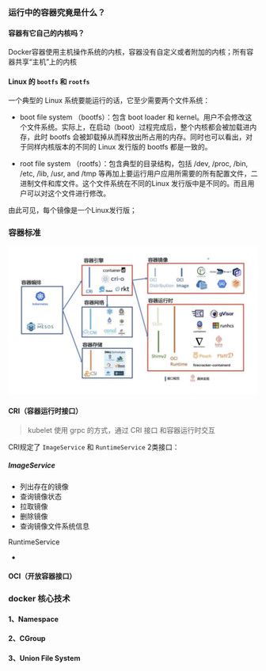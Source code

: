 ### 运行中的容器究竟是什么？

#### 容器有它自己的内核吗？

Docker容器使用主机操作系统的内核，容器没有自定义或者附加的内核；所有容器共享“主机”上的内核

#### Linux 的 `bootfs` 和 `rootfs` 

 一个典型的 Linux 系统要能运行的话，它至少需要两个文件系统：

- boot file system （bootfs）：包含 boot loader 和 kernel。用户不会修改这个文件系统。实际上，在启动（boot）过程完成后，整个内核都会被加载进内存，此时 bootfs 会被卸载掉从而释放出所占用的内存。同时也可以看出，对于同样内核版本的不同的 Linux 发行版的 bootfs 都是一致的。

- root file system （rootfs）：包含典型的目录结构，包括 /dev, /proc, /bin, /etc, /lib, /usr, and /tmp 等再加上要运行用户应用所需要的所有配置文件，二进制文件和库文件。这个文件系统在不同的Linux 发行版中是不同的。而且用户可以对这个文件进行修改。

由此可见，每个镜像是一个Linux发行版；



### 容器标准

![image-20210708004307852](docker_in_one.assets/image-20210708004307852.png)

#### CRI（容器运行时接口）

> kubelet 使用 grpc 的方式，通过 CRI 接口 和容器运行时交互

CRI规定了 `ImageService` 和 `RuntimeService` 2类接口：

##### ImageService

- 列出存在的镜像
- 查询镜像状态
- 拉取镜像
- 删除镜像
- 查询镜像文件系统信息

RuntimeService

- 

#### OCI（开放容器接口）





### docker 核心技术

#### 1、Namespace

#### 2、CGroup

#### 3、Union File System

